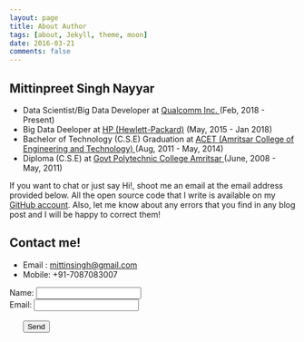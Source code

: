 ```yaml
---
layout: page 
title: About Author
tags: [about, Jekyll, theme, moon]
date: 2016-03-21
comments: false
---
```

    
<!-- <center><a href="http://taylantatli.github.io/Moon"><b>Moon</b></a> is a minimal, one column jekyll theme.</center> -->

## Mittinpreet Singh Nayyar
* Data Scientist/Big Data Developer at <a href='https://www.qualcomm.com/company/about'>Qualcomm Inc. </a>(Feb, 2018 - Present)
* Big Data Deeloper at <a href= 'https://www8.hp.com/in/en/hp-information/index.html'>HP (Hewlett-Packard)</a> (May, 2015 - Jan 2018)  
* Bachelor of Technology (C.S.E) Graduation at <a href='https://www.acetamritsar.ac.in/'> ACET (Amritsar College of Engineering and Technology) </a>(Aug, 2011 - May, 2014) 
* Diploma (C.S.E) at <a href='http://www.gpamritsar.org/'> Govt Polytechnic College Amritsar </a> (June, 2008 - May, 2011)

If you want to chat or just say Hi!, shoot me an email at the email address provided below. All the open source code that I write is available on my <a href='https://github.com/Mittin-Singh'>GitHub account</a>. Also, let me know about any errors that you find in any blog post and I will be happy to correct them!

## Contact me!

* Email : mittinsingh@gmail.com
* Mobile: +91-7087083007


<form action="https://formspree.io/your@email.com" method="POST">
  Name: <input type="text" name="name"><br>
  Email: <input type="email" name="_replyto"><br><br>
  &nbsp;&nbsp;&nbsp;&nbsp;&nbsp;&nbsp;<input type="submit" value="Send">
</form>
